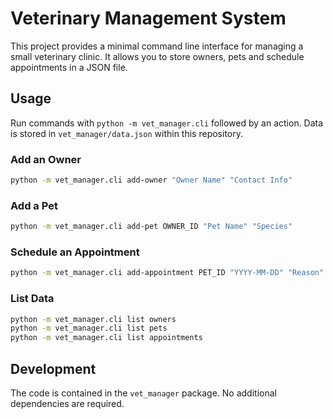 # Veterinary Management System

This project provides a minimal command line interface for managing a small veterinary clinic. It allows you to store owners, pets and schedule appointments in a JSON file.

## Usage

Run commands with `python -m vet_manager.cli` followed by an action. Data is stored in `vet_manager/data.json` within this repository.

### Add an Owner

```bash
python -m vet_manager.cli add-owner "Owner Name" "Contact Info"
```

### Add a Pet

```bash
python -m vet_manager.cli add-pet OWNER_ID "Pet Name" "Species"
```

### Schedule an Appointment

```bash
python -m vet_manager.cli add-appointment PET_ID "YYYY-MM-DD" "Reason"
```

### List Data

```bash
python -m vet_manager.cli list owners
python -m vet_manager.cli list pets
python -m vet_manager.cli list appointments
```

## Development

The code is contained in the `vet_manager` package. No additional dependencies are required.
